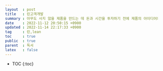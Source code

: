 ```yaml
---
layout  : post
title   : 린고객개발
summary : 아무도 사지 않을 제품을 만드는 데 돈과 시간을 투자하기 전에 제품의 아이디어와 시장을 검증해보자하는 기업가들
date    : 2022-11-12 20:50:15 +0900
updated : 2022-11-14 22:17:33 +0900
tag     : 린,lean
toc     : true
public  : true
parent  : 독서
latex   : false
---
```

* TOC
{:toc}

# 
